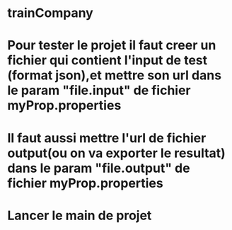 # trainCompany

# Pour tester le projet il faut creer un fichier qui contient l'input de test (format json),et mettre son url dans le param "file.input" de fichier myProp.properties
# Il faut aussi mettre l'url de fichier output(ou on va exporter le resultat) dans le param "file.output" de fichier myProp.properties
# Lancer le main de projet
